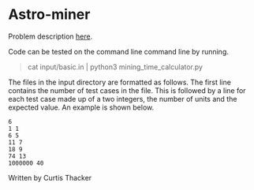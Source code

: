 # Astro-miner

Problem description [here](./Astro-miner.pdf).

Code can be tested on the command line command line by running.

> cat input/basic.in | python3 mining_time_calculator.py

The files in the input directory are formatted as follows. The first line contains the number of test cases in the file. This is followed by a line for each test case made up of a two integers, the number of units and the expected value. An example is shown below.

```
6
1 1
6 5
11 7
18 9
74 13
1000000 40
```


Written by Curtis Thacker